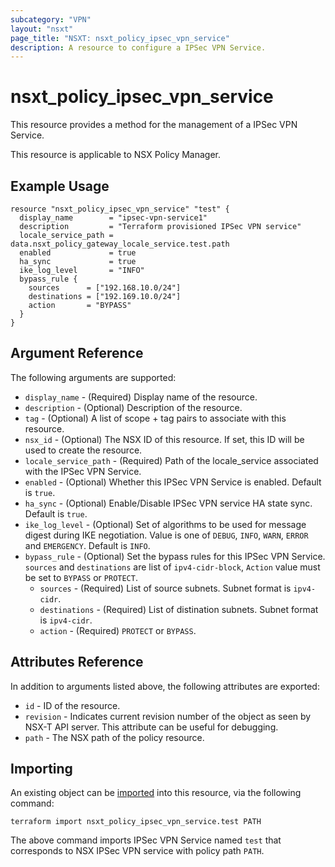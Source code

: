 ```yaml
---
subcategory: "VPN"
layout: "nsxt"
page_title: "NSXT: nsxt_policy_ipsec_vpn_service"
description: A resource to configure a IPSec VPN Service.
---
```


# nsxt_policy_ipsec_vpn_service

This resource provides a method for the management of a IPSec VPN Service.

This resource is applicable to NSX Policy Manager.

## Example Usage

```hcl
resource "nsxt_policy_ipsec_vpn_service" "test" {
  display_name        = "ipsec-vpn-service1"
  description         = "Terraform provisioned IPSec VPN service"
  locale_service_path = data.nsxt_policy_gateway_locale_service.test.path
  enabled             = true
  ha_sync             = true
  ike_log_level       = "INFO"
  bypass_rule {
    sources      = ["192.168.10.0/24"]
    destinations = ["192.169.10.0/24"]
    action       = "BYPASS"
  }
}
```

## Argument Reference

The following arguments are supported:

* `display_name` - (Required) Display name of the resource.
* `description` - (Optional) Description of the resource.
* `tag` - (Optional) A list of scope + tag pairs to associate with this resource.
* `nsx_id` - (Optional) The NSX ID of this resource. If set, this ID will be used to create the resource.
* `locale_service_path` - (Required) Path of the locale_service associated with the IPSec VPN Service.
* `enabled` - (Optional) Whether this IPSec VPN Service is enabled. Default is `true`.
* `ha_sync` - (Optional) Enable/Disable IPSec VPN service HA state sync. Default is `true`.
* `ike_log_level` - (Optional) Set of algorithms to be used for message digest during IKE negotiation. Value is one of `DEBUG`, `INFO`, `WARN`, `ERROR` and `EMERGENCY`. Default is `INFO`. 
* `bypass_rule` - (Optional) Set the bypass rules for this IPSec VPN Service. `sources` and `destinations` are list of `ipv4-cidr-block`, `Action` value must be set to `BYPASS` or `PROTECT`.
  * `sources` - (Required) List of source subnets. Subnet format is `ipv4-cidr`.
  * `destinations` - (Required) List of distination subnets. Subnet format is `ipv4-cidr`.
  * `action` - (Required) `PROTECT` or `BYPASS`.

## Attributes Reference

In addition to arguments listed above, the following attributes are exported:

* `id` - ID of the resource.
* `revision` - Indicates current revision number of the object as seen by NSX-T API server. This attribute can be useful for debugging.
* `path` - The NSX path of the policy resource.

## Importing

An existing object can be [imported][docs-import] into this resource, via the following command:

[docs-import]: https://www.terraform.io/cli/import

```
terraform import nsxt_policy_ipsec_vpn_service.test PATH
```

The above command imports IPSec VPN Service named `test` that corresponds to NSX IPSec VPN service with policy path `PATH`.
